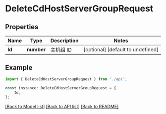 # DeleteCdHostServerGroupRequest


## Properties

Name | Type | Description | Notes
------------ | ------------- | ------------- | -------------
**Id** | **number** | 主机组 ID | [optional] [default to undefined]

## Example

```typescript
import { DeleteCdHostServerGroupRequest } from './api';

const instance: DeleteCdHostServerGroupRequest = {
    Id,
};
```

[[Back to Model list]](../README.md#documentation-for-models) [[Back to API list]](../README.md#documentation-for-api-endpoints) [[Back to README]](../README.md)
